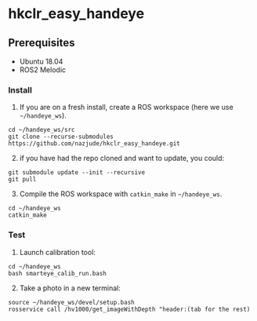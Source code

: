 # hkclr_easy_handeye

## Prerequisites

- Ubuntu 18.04
- ROS2 Melodic

### Install

1. If you are on a fresh install, create a ROS workspace (here we use `~/handeye_ws`).

```
cd ~/handeye_ws/src
git clone --recurse-submodules https://github.com/nazjude/hkclr_easy_handeye.git
```

2. if you have had the repo cloned and want to update, you could:

```
git submodule update --init --recursive
git pull
```

3. Compile the ROS workspace with `catkin_make` in `~/handeye_ws`.

```
cd ~/handeye_ws
catkin_make
```

### Test
1. Launch calibration tool:

```
cd ~/handeye_ws
bash smarteye_calib_run.bash 
```

2. Take a photo in a new terminal:


```
source ~/handeye_ws/devel/setup.bash
rosservice call /hv1000/get_imageWithDepth "header:(tab for the rest)
```
